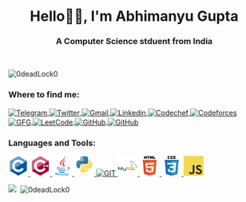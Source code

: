 <!--
Abhimanyu Gupta (https://github.com/0deadLock0)
--!>

<h1 align="center">
Hello👋🏻, I'm Abhimanyu Gupta
</h1>

<h3 align="center">
A Computer Science stduent from India
</h3>

<br>

<p align="left">
	<img src="https://komarev.com/ghpvc/?username=0deadLock0&label=Profile%20views&color=f53f2b&style=plastic" alt="0deadLock0" />
</p>


<h3 align="left">
Where to find me:
</h3>
<p align="left">
	<a href="https://t.me/deadLocks0" target="_blank">
		<img align="center" src="https://cdn.jsdelivr.net/npm/simple-icons@4.4.0/icons/telegram.svg" alt="Telegram" height="30" width="40" />
	</a>
	<a href="https://twitter.com/_deadLocks" target="_blank">
		<img align="center" src="https://cdn.jsdelivr.net/npm/simple-icons@4.4.0/icons/twitter.svg" alt="Twitter" height="30" width="40" />
	</a>
	<a target="_blank" rel="noopener noreferrer" rel=" noopener noreferrer" target="_blank" href="mailto:guptaabhimanyu23@gmail.com" >
		<img align="center" src="https://cdn.jsdelivr.net/npm/simple-icons@4.4.0/icons/gmail.svg" alt="Gmail" height="30" width="40" >
		</a>
	<a target="_blank" rel="noopener noreferrer" href="https://www.linkedin.com/in/abhimanyu-gupta-iiitd/" target="_blank">
		<img align="center" src="https://cdn.jsdelivr.net/npm/simple-icons@3.13.0/icons/linkedin.svg" alt="Linkedin" height="30" width="40" />
	</a>
	<a target="_blank" rel="noopener noreferrer" href="https://www.codechef.com/users/abhimanyu_2000" target="_blank">
		<img align="center" src="https://cdn.jsdelivr.net/npm/simple-icons@3.1.0/icons/codechef.svg" alt="Codechef" height="30" width="40" />
	</a>
	<a target="_blank" rel="noopener noreferrer" href="https://codeforces.com/profile/Abhimanyu_Gupta" target="_blank">
		<img align="center" src="https://cdn.jsdelivr.net/npm/simple-icons@3.13.0/icons/codeforces.svg" alt="Codeforces" height="30" width="40" />
	</a>
	<a target="_blank" rel="noopener noreferrer" href="https://auth.geeksforgeeks.org/user/0deadlock0" target="_blank">
		<img align="center" src="https://cdn.jsdelivr.net/npm/simple-icons@3.13.0/icons/geeksforgeeks.svg" alt="GFG" height="30" width="40" />
	</a>
	<a target="_blank" rel="noopener noreferrer" href="https://leetcode.com/guptaabhimanyu23/" target="_blank">
		<img align="center" src="https://cdn.jsdelivr.net/npm/simple-icons@3.13.0/icons/leetcode.svg" alt="LeetCode" height="30" width="40" />
	</a>
	<a target="_blank" rel="noopener noreferrer" href="https://github.com/0deadLock0" target="_blank">
		<img align="center" src="https://cdn.jsdelivr.net/npm/simple-icons@3.13.0/icons/github.svg" alt="GitHub" height="30" width="40" />
	</a>
	<a target="_blank" rel="noopener noreferrer" href="https://stackoverflow.com/users/12512406/deadlock" target="_blank">
		<img align="center" src="https://cdn.jsdelivr.net/npm/simple-icons@3.13.0/icons/stackoverflow.svg" alt="GitHub" height="30" width="40" />
	</a>
</p>

<h3 align="left">
Languages and Tools:
</h3>
<p align="left">
	<a href="https://www.cprogramming.com/" target="_blank">
		<img src="https://raw.githubusercontent.com/devicons/devicon/master/icons/c/c-original.svg" alt="C" width="40" height="40"/>
	</a>
	<a href="https://www.w3schools.com/cpp/" target="_blank">
		<img src="https://raw.githubusercontent.com/devicons/devicon/master/icons/cplusplus/cplusplus-original.svg" alt="C++" width="40" height="40"/>
	</a>
	<a href="https://www.java.com" target="_blank">
		<img src="https://raw.githubusercontent.com/devicons/devicon/master/icons/java/java-original.svg" alt="Java" width="40" height="40"/>
	</a>
	<a href="https://www.python.org" target="_blank">
		<img src="https://raw.githubusercontent.com/devicons/devicon/master/icons/python/python-original.svg" alt="Python" width="40" height="40"/>
	</a>
	<a href="https://git-scm.com/" target="_blank">
		<img src="https://www.vectorlogo.zone/logos/git-scm/git-scm-icon.svg" alt="GIT" width="40" height="40"/>
	</a>
	<a href="https://www.mysql.com/" target="_blank">
		<img src="https://raw.githubusercontent.com/devicons/devicon/master/icons/mysql/mysql-original-wordmark.svg" alt="MYSQL" width="40" height="40"/>
	</a>
	<a href="https://www.w3.org/html/" target="_blank">
		<img src="https://raw.githubusercontent.com/devicons/devicon/master/icons/html5/html5-original-wordmark.svg" alt="HTML5" width="40" height="40"/>
	</a>
	<a href="https://www.w3schools.com/css/" target="_blank">
		<img src="https://raw.githubusercontent.com/devicons/devicon/master/icons/css3/css3-original-wordmark.svg" alt="CSS3" width="40" height="40"/>
	</a>
	
	</a>
	<a href="https://developer.mozilla.org/en-US/docs/Web/JavaScript" target="_blank">
		<img src="https://raw.githubusercontent.com/github/explore/80688e429a7d4ef2fca1e82350fe8e3517d3494d/topics/javascript/javascript.png" alt="JS" width="40" height="40"/>
	</a>
</p>

<p>
	<img align="left" src="https://github-readme-stats.vercel.app/api/top-langs?username=0deadLock0&show_icons=true&locale=en&layout=flat&theme=highcontrast&title_color=42f584&hide_border=true alt="0deadLock0" />
</p>
<p>&nbsp;
	<img align="center" src="https://github-readme-stats.vercel.app/api?username=0deadLock0&show_icons=true&theme=highcontrast&title_color=42f584&icon_color=f53f2b&hide_border=true&count_private=true&line_height=40" alt="0deadLock0" />
</p>
